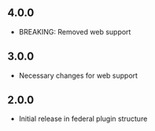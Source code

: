 ## 4.0.0
* BREAKING: Removed web support

## 3.0.0
* Necessary changes for web support


## 2.0.0
* Initial release in federal plugin structure